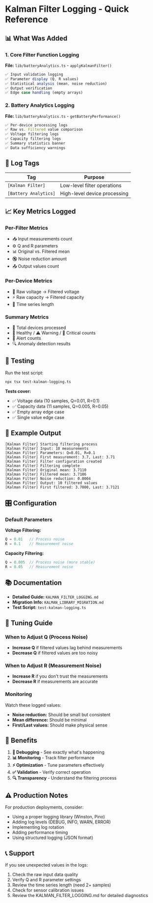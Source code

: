 # Kalman Filter Logging - Quick Reference

## 📊 What Was Added

### 1. Core Filter Function Logging
**File:** `lib/batteryAnalytics.ts` - `applyKalmanFilter()`

```typescript
✅ Input validation logging
✅ Parameter display (Q, R values)
✅ Statistical analysis (mean, noise reduction)
✅ Output verification
✅ Edge case handling (empty arrays)
```

### 2. Battery Analytics Logging
**File:** `lib/batteryAnalytics.ts` - `getBatteryPerformance()`

```typescript
✅ Per-device processing logs
✅ Raw vs. Filtered value comparison
✅ Voltage filtering logs
✅ Capacity filtering logs
✅ Summary statistics banner
✅ Data sufficiency warnings
```

## 🎯 Log Tags

| Tag | Purpose |
|-----|---------|
| `[Kalman Filter]` | Low-level filter operations |
| `[Battery Analytics]` | High-level device processing |

## 📈 Key Metrics Logged

### Per-Filter Metrics
- 📥 Input measurements count
- ⚙️ Q and R parameters
- 📊 Original vs. Filtered mean
- 🔇 Noise reduction amount
- 📤 Output values count

### Per-Device Metrics
- 🔋 Raw voltage → Filtered voltage
- ⚡ Raw capacity → Filtered capacity
- 📏 Time series length

### Summary Metrics
- 🎯 Total devices processed
- 💚 Healthy / ⚠️ Warning / 🔴 Critical counts
- 🚨 Alert counts
- 🔍 Anomaly detection results

## 🧪 Testing

Run the test script:
```bash
npx tsx test-kalman-logging.ts
```

**Tests cover:**
- ✅ Voltage data (10 samples, Q=0.01, R=0.1)
- ✅ Capacity data (11 samples, Q=0.005, R=0.05)
- ✅ Empty array edge case
- ✅ Single value edge case

## 📖 Example Output

```
[Kalman Filter] Starting filtering process
[Kalman Filter] Input: 10 measurements
[Kalman Filter] Parameters: Q=0.01, R=0.1
[Kalman Filter] First measurement: 3.7, Last: 3.71
[Kalman Filter] Filter configuration created
[Kalman Filter] Filtering complete
[Kalman Filter] Original mean: 3.7110
[Kalman Filter] Filtered mean: 3.7106
[Kalman Filter] Noise reduction: 0.0004
[Kalman Filter] Output: 10 filtered values
[Kalman Filter] First filtered: 3.7000, Last: 3.7121
```

## 🎛️ Configuration

### Default Parameters

**Voltage Filtering:**
```typescript
Q = 0.01   // Process noise
R = 0.1    // Measurement noise
```

**Capacity Filtering:**
```typescript
Q = 0.005  // Process noise (more stable)
R = 0.05   // Measurement noise
```

## 📚 Documentation

- **Detailed Guide:** `KALMAN_FILTER_LOGGING.md`
- **Migration Info:** `KALMAN_LIBRARY_MIGRATION.md`
- **Test Script:** `test-kalman-logging.ts`

## 🔧 Tuning Guide

### When to Adjust Q (Process Noise)
- **Increase Q** if filtered values lag behind measurements
- **Decrease Q** if filtered values are too noisy

### When to Adjust R (Measurement Noise)  
- **Increase R** if you don't trust the measurements
- **Decrease R** if measurements are accurate

### Monitoring
Watch these logged values:
- **Noise reduction:** Should be small but consistent
- **Mean difference:** Should be minimal
- **First/Last values:** Should make physical sense

## 🚀 Benefits

1. **🐛 Debugging** - See exactly what's happening
2. **📊 Monitoring** - Track filter performance
3. **⚡ Optimization** - Tune parameters effectively
4. **✅ Validation** - Verify correct operation
5. **🔍 Transparency** - Understand the filtering process

## ⚠️ Production Notes

For production deployments, consider:
- Using a proper logging library (Winston, Pino)
- Adding log levels (DEBUG, INFO, WARN, ERROR)
- Implementing log rotation
- Adding performance timing
- Using structured logging (JSON format)

## 📞 Support

If you see unexpected values in the logs:
1. Check the raw input data quality
2. Verify Q and R parameter settings
3. Review the time series length (need 2+ samples)
4. Check for sensor calibration issues
5. Review the KALMAN_FILTER_LOGGING.md for detailed diagnostics
